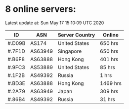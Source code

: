# 8 online servers:

Latest update at: Sun May 17 15:10:09 UTC 2020

| ID | ASN | Server Country | Online |
| -- | --- | -------------- | ------ |
| #.D09B | AS174 | United States | 650 hrs |
| #.7F1D | AS63949 | Singapore | 650 hrs |
| #.B6F8 | AS63888 | Hong Kong | 401 hrs |
| #.9FC3 | AS53889 | United States | 85 hrs |
| #.1F2B | AS49392 | Russia | 1 hrs |
| #.BD3E | AS63888 | Hong Kong | 1469 hrs |
| #.2A79 | AS63949 | Japan | 309 hrs |
| #.86B4 | AS49392 | Russia | 31 hrs |

